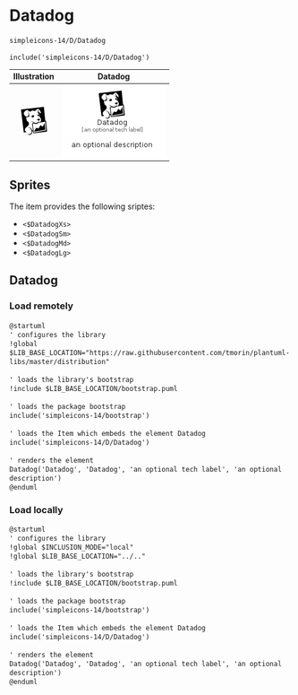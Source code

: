 # Datadog


```text
simpleicons-14/D/Datadog
```

```text
include('simpleicons-14/D/Datadog')
```



| Illustration | Datadog |
| :---: | :---: |
| ![illustration for Illustration](../../simpleicons-14/D/Datadog.png) | ![illustration for Datadog](../../simpleicons-14/D/Datadog.Local.png) |



## Sprites
The item provides the following sriptes:

- `<$DatadogXs>`
- `<$DatadogSm>`
- `<$DatadogMd>`
- `<$DatadogLg>`





## Datadog

### Load remotely
```plantuml
@startuml
' configures the library
!global $LIB_BASE_LOCATION="https://raw.githubusercontent.com/tmorin/plantuml-libs/master/distribution"

' loads the library's bootstrap
!include $LIB_BASE_LOCATION/bootstrap.puml

' loads the package bootstrap
include('simpleicons-14/bootstrap')

' loads the Item which embeds the element Datadog
include('simpleicons-14/D/Datadog')

' renders the element
Datadog('Datadog', 'Datadog', 'an optional tech label', 'an optional description')
@enduml
```

### Load locally
```plantuml
@startuml
' configures the library
!global $INCLUSION_MODE="local"
!global $LIB_BASE_LOCATION="../.."

' loads the library's bootstrap
!include $LIB_BASE_LOCATION/bootstrap.puml

' loads the package bootstrap
include('simpleicons-14/bootstrap')

' loads the Item which embeds the element Datadog
include('simpleicons-14/D/Datadog')

' renders the element
Datadog('Datadog', 'Datadog', 'an optional tech label', 'an optional description')
@enduml
```

